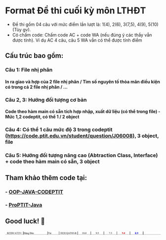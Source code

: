 # Format Đề thi cuối kỳ môn LTHĐT

- Đề thi gồm 04 câu với mức điểm lần lượt là: 1(4), 2(6), 3(7,5), 4(9), 5(10) (Tùy gv).
- Có chấm code: Chấm code AC + code WA (nếu đúng ý các thầy vẫn được tính). Ví dụ AC 4 câu, câu 5 WA vẫn có thể được tính điểm
## Cấu trúc bao gồm:
### Câu 1: File nhị phân
#### In ra giao và hợp của 2 file nhị phân / Tìm số nguyên tố thỏa mãn điều kiện có trong cả 2 file nhị phân / ...
### Câu 2, 3: Hướng đối tượng cơ bản
#### Code theo hàm main có sẵn tích hợp nhập, xuất dữ liệu (có thể trong file) - Mức 1,2 codeptit, có thể 1 / 2 object
### Câu 4: Có thể 1 câu mức độ 3 trong codeptit (https://code.ptit.edu.vn/student/question/J06008), 3 object, file
### Câu 5: Hướng đối tượng nâng cao (Abtraction Class, Interface) + code theo hàm main có sẵn, 3 object

## Tham khảo thêm code tại:
### - [OOP-JAVA-CODEPTIT](https://github.com/qhoa256/OOP-JAVA-CODEPTIT)
### - [ProPTIT-Java](https://github.com/nickken253/ProPTIT-Java)


## Good luck! 🚀
![img_1.png](img_1.png)